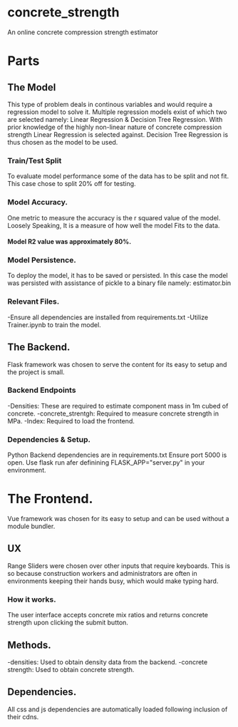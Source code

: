 # concrete_strength
An online concrete compression strength estimator
# Parts
## The Model
This type of problem deals in continous variables and would require a regression model to solve it.
Multiple regression models exist of which two are selected namely: Linear Regression & Decision Tree Regression.
With prior knowledge of the highly non-linear nature of concrete compression strength Linear Regression is
selected against.
Decision Tree Regression is thus chosen as the model to be used.
### Train/Test Split
To evaluate model performance some of the data has to be split and not fit. This case chose to split 20% off for testing.
### Model Accuracy.
One metric to measure the accuracy is the r squared value of the model. Loosely Speaking, It is a measure of how well the model Fits to the data.
#### Model R2 value was approximately 80%.

### Model Persistence.
To deploy the model, it has to be saved or persisted. In this case the model was persisted with assistance of pickle to a  binary file namely: estimator.bin

### Relevant Files.
-Ensure all dependencies are installed from requirements.txt
-Utilize Trainer.ipynb to train the model.


## The Backend.
Flask framework was chosen to serve the content for its easy to setup and the project is small.

### Backend Endpoints
-Densities: These are required to estimate component mass in 1m cubed of concrete.
-concrete_strentgh: Required to measure concrete strength in MPa.
-Index: Required to load the frontend.

### Dependencies & Setup.
Python Backend dependencies are in requirements.txt
Ensure port 5000 is open.
Use flask run afer definining FLASK_APP="server.py" in your environment.

# The Frontend.
Vue framework was chosen for its easy to setup and can be used without a module bundler.
## UX
Range Sliders were chosen over other inputs that require keyboards. This is so because construction workers and administrators are often in environments keeping their hands busy, which would make typing hard.

### How it works.
The user interface accepts concrete mix ratios and returns concrete strength upon clicking the submit button.

## Methods.
-densities: Used to obtain density data from the backend.
-concrete strength: Used to obtain concrete strength.

## Dependencies.
All css and js dependencies are automatically loaded following inclusion of their cdns.

